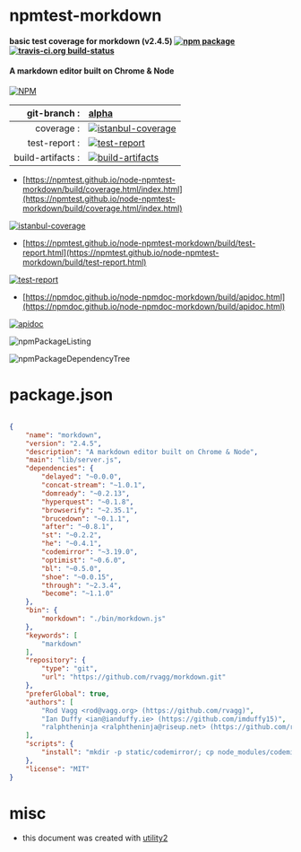 # npmtest-morkdown

#### basic test coverage for  morkdown (v2.4.5)  [![npm package](https://img.shields.io/npm/v/npmtest-morkdown.svg?style=flat-square)](https://www.npmjs.org/package/npmtest-morkdown) [![travis-ci.org build-status](https://api.travis-ci.org/npmtest/node-npmtest-morkdown.svg)](https://travis-ci.org/npmtest/node-npmtest-morkdown)

#### A markdown editor built on Chrome & Node

[![NPM](https://nodei.co/npm/morkdown.png?downloads=true&downloadRank=true&stars=true)](https://www.npmjs.com/package/morkdown)

| git-branch : | [alpha](https://github.com/npmtest/node-npmtest-morkdown/tree/alpha)|
|--:|:--|
| coverage : | [![istanbul-coverage](https://npmtest.github.io/node-npmtest-morkdown/build/coverage.badge.svg)](https://npmtest.github.io/node-npmtest-morkdown/build/coverage.html/index.html)|
| test-report : | [![test-report](https://npmtest.github.io/node-npmtest-morkdown/build/test-report.badge.svg)](https://npmtest.github.io/node-npmtest-morkdown/build/test-report.html)|
| build-artifacts : | [![build-artifacts](https://npmtest.github.io/node-npmtest-morkdown/glyphicons_144_folder_open.png)](https://github.com/npmtest/node-npmtest-morkdown/tree/gh-pages/build)|

- [https://npmtest.github.io/node-npmtest-morkdown/build/coverage.html/index.html](https://npmtest.github.io/node-npmtest-morkdown/build/coverage.html/index.html)

[![istanbul-coverage](https://npmtest.github.io/node-npmtest-morkdown/build/screenCapture.buildCi.browser.%252Ftmp%252Fbuild%252Fcoverage.lib.html.png)](https://npmtest.github.io/node-npmtest-morkdown/build/coverage.html/index.html)

- [https://npmtest.github.io/node-npmtest-morkdown/build/test-report.html](https://npmtest.github.io/node-npmtest-morkdown/build/test-report.html)

[![test-report](https://npmtest.github.io/node-npmtest-morkdown/build/screenCapture.buildCi.browser.%252Ftmp%252Fbuild%252Ftest-report.html.png)](https://npmtest.github.io/node-npmtest-morkdown/build/test-report.html)

- [https://npmdoc.github.io/node-npmdoc-morkdown/build/apidoc.html](https://npmdoc.github.io/node-npmdoc-morkdown/build/apidoc.html)

[![apidoc](https://npmdoc.github.io/node-npmdoc-morkdown/build/screenCapture.buildCi.browser.%252Ftmp%252Fbuild%252Fapidoc.html.png)](https://npmdoc.github.io/node-npmdoc-morkdown/build/apidoc.html)

![npmPackageListing](https://npmtest.github.io/node-npmtest-morkdown/build/screenCapture.npmPackageListing.svg)

![npmPackageDependencyTree](https://npmtest.github.io/node-npmtest-morkdown/build/screenCapture.npmPackageDependencyTree.svg)



# package.json

```json

{
    "name": "morkdown",
    "version": "2.4.5",
    "description": "A markdown editor built on Chrome & Node",
    "main": "lib/server.js",
    "dependencies": {
        "delayed": "~0.0.0",
        "concat-stream": "~1.0.1",
        "domready": "~0.2.13",
        "hyperquest": "~0.1.8",
        "browserify": "~2.35.1",
        "brucedown": "~0.1.1",
        "after": "~0.8.1",
        "st": "~0.2.2",
        "he": "~0.4.1",
        "codemirror": "~3.19.0",
        "optimist": "~0.6.0",
        "bl": "~0.5.0",
        "shoe": "~0.0.15",
        "through": "~2.3.4",
        "become": "~1.1.0"
    },
    "bin": {
        "morkdown": "./bin/morkdown.js"
    },
    "keywords": [
        "markdown"
    ],
    "repository": {
        "type": "git",
        "url": "https://github.com/rvagg/morkdown.git"
    },
    "preferGlobal": true,
    "authors": [
        "Rod Vagg <rod@vagg.org> (https://github.com/rvagg)",
        "Ian Duffy <ian@ianduffy.ie> (https://github.com/imduffy15)",
        "ralphtheninja <ralphtheninja@riseup.net> (https://github.com/ralphtheninja)"
    ],
    "scripts": {
        "install": "mkdir -p static/codemirror/; cp node_modules/codemirror/lib/codemirror.css static/codemirror/ && cp -a node_modules/codemirror/theme/ static/codemirror/theme/"
    },
    "license": "MIT"
}
```



# misc
- this document was created with [utility2](https://github.com/kaizhu256/node-utility2)
